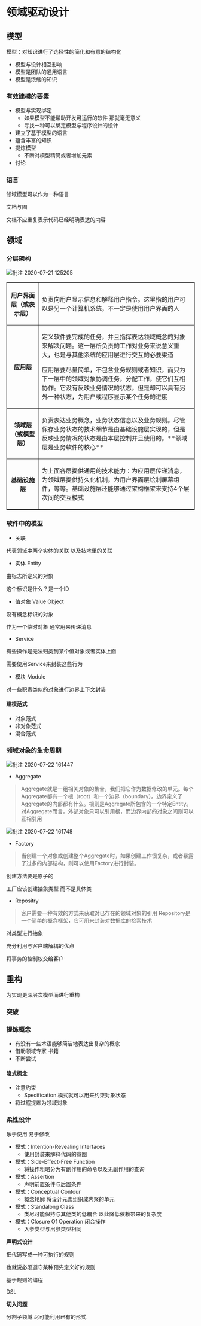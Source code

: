 # 领域驱动设计

## 模型

模型：对知识进行了选择性的简化和有意的结构化

- 模型与设计相互影响
- 模型是团队的通用语言
- 模型是浓缩的知识

### 有效建模的要素

- 模型与实现绑定
  - 如果模型不能帮助开发可运行的软件 那就毫无意义
  - 寻找一种可以绑定模型与程序设计的设计
- 建立了基于模型的语言
- 蕴含丰富的知识
- 提炼模型
  - 不断对模型精简或者增加元素
- 讨论

### 语言

领域模型可以作为一种语言

文档与图

文档不应重复表示代码已经明确表达的内容

## 领域

### 分层架构

![批注 2020-07-21 125205](/assets/批注%202020-07-21%20125205.png)

<table border="1" width="90%"> 
 <tbody> 
  <tr> 
   <th> <p><span>用户界面层（或表示层）</span></p> </th> 
   <td> <p>负责向用户显示信息和解释用户指令。这里指的用户可以是另一个计算机系统，不一定是使用用户界面的人</p> </td> 
  </tr> 
  <tr> 
   <th> <p><span>应用层</span></p> </th> 
   <td> <p>定义软件要完成的任务，并且指挥表达领域概念的对象来解决问题。这一层所负责的工作对业务来说意义重大，也是与其他系统的应用层进行交互的必要渠道</p> <p>应用层要尽量简单，不包含业务规则或者知识，而只为下一层中的领域对象协调任务，分配工作，使它们互相协作。它没有反映业务情况的状态，但是却可以具有另外一种状态，为用户或程序显示某个任务的进度</p> </td> 
  </tr> 
  <tr> 
   <th> <p><span>领域层（或模型层）</span></p> </th> 
   <td> <p>负责表达业务概念，业务状态信息以及业务规则。尽管保存业务状态的技术细节是由基础设施层实现的，但是反映业务情况的状态是由本层控制并且使用的。**<span>领域层是业务软件的核心</span><span>**</span></p> </td> 
  </tr> 
  <tr> 
   <th> <p><span>基础设施层</span></p> </th> 
   <td> <p>为上面各层提供通用的技术能力：为应用层传递消息，为领域层提供持久化机制，为用户界面层绘制屏幕组件，等等。基础设施层还能够通过架构框架来支持4个层次间的交互模式</p> </td> 
  </tr> 
 </tbody> 
</table>

### 软件中的模型

- 关联

代表领域中两个实体的关联 以及技术里的关联

- 实体 Entity

由标志所定义的对象

这个标识是什么？是一个ID

- 值对象 Value Object

没有概念标识的对象

作为一个临时对象 通常用来传递消息

- Service

有些操作是无法归类到某个值对象或者实体上面

需要使用Service来封装这些行为

- 模块 Module

对一些职责类似的对象进行边界上下文封装

#### 建模范式

- 对象范式
- 非对象范式
- 混合范式

### 领域对象的生命周期

![批注 2020-07-22 161447](/assets/批注%202020-07-22%20161447.png)

- Aggregate

>Aggregate就是一组相关对象的集合，我们把它作为数据修改的单元。每个Aggregate都有一个根（root）和一个边界（boundary）。边界定义了Aggregate的内部都有什么。根则是Aggregate所包含的一个特定Entity。对Aggregate而言，外部对象只可以引用根，而边界内部的对象之间则可以互相引用

![批注 2020-07-22 161748](/assets/批注%202020-07-22%20161748.png)

- Factory

> 当创建一个对象或创建整个Aggregate时，如果创建工作很复杂，或者暴露了过多的内部结构，则可以使用Factory进行封装。

创建方法要是原子的

工厂应该创建抽象类型 而不是具体类

- Repositry

> 客户需要一种有效的方式来获取对已存在的领域对象的引用
> Repository是一个简单的概念框架，它可用来封装对数据库的检索技术

对类型进行抽象

充分利用与客户端解耦的优点

将事务的控制权交给客户

## 重构

为实现更深层次模型而进行重构

### 突破

### 提炼概念

- 有没有一些术语能够简洁地表达出复杂的概念
- 借助领域专家 书籍
- 不断尝试

#### 隐式概念

- 注意约束
  - Specification 模式就可以用来约束对象状态
- 将过程提炼为领域对象

### 柔性设计

乐于使用 易于修改

- 模式：Intention-Revealing Interfaces
  - 使用封装来解释代码的意图
- 模式：Side-Effect-Free Function
  - 将操作粗略分为有副作用的命令以及无副作用的查询
- 模式：Assertion
  - 声明前置条件与后置条件
- 模式：Conceptual Contour
  - 概念轮廓 将设计元素组织成内聚的单元
- 模式：Standalong Class
  - 类尽可能保持与其他类的低耦合 以此降低依赖带来的复杂度
- 模式：Closure Of Operation 闭合操作
  - 入参类型与出参类型相同

**声明式设计**

把代码写成一种可执行的规则

也就说必须遵守某种预先定义好的规则

基于规则的编程

DSL

**切入问题**

分割子领域 尽可能利用已有的形式